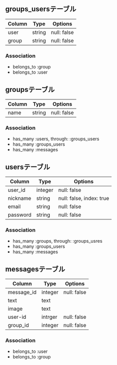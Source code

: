 ## groups_usersテーブル
|Column|Type|Options|
|------|----|-------|
|user|string|null: false|
|group|string|null: false|
### Association
- belongs_to :group
- belongs_to :user
## groupsテーブル
|Column|Type|Options|
|------|----|-------|
|name|string|null: false|
### Association
- has_many :users, through: :groups_users
- has_many :groups_users
- has_many :messages
## usersテーブル
|Column|Type|Options|
|------|----|-------|
|user_id|integer|null: false|
|nickname|string|null: false, index: true|
|email|string|null: false|
|password|string|null: false|
### Association
- has_many :groups, through: :groups_usres
- has_many :groups_users
- has_many :messages
## messagesテーブル
|Column|Type|Options|
|------|----|-------|
|message_id|integer|null: false|
|text|text||
|image|text||
|user-id|intrger|null: false|
|group_id|integer|null: false|
### Association
- belongs_to :user
- belongs_to :group